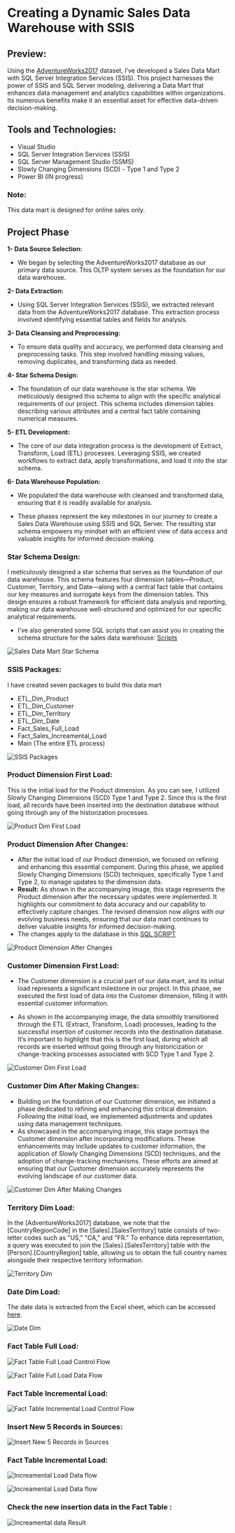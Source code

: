 # Creating a Dynamic Sales Data Warehouse with SSIS

## Preview:
Using the [AdventureWorks2017](https://learn.microsoft.com/en-us/sql/samples/adventureworks-install-configure?view=sql-server-ver16&tabs=ssms) dataset, I’ve developed a Sales Data Mart with SQL Server Integration Services (SSIS). This project harnesses the power of SSIS and SQL Server modeling, delivering a Data Mart that enhances data management and analytics capabilities within organizations. Its numerous benefits make it an essential asset for effective data-driven decision-making.

## Tools and Technologies:
* Visual Studio
* SQL Server Integration Services (SSIS)
* SQL Server Management Studio (SSMS)
* Slowly Changing Dimensions (SCD) - Type 1 and Type 2
* Power BI (IN progress)

  
### Note:
This data mart is designed for online sales only.

## Project Phase

**1- Data Source Selection:**

* We began by selecting the AdventureWorks2017 database as our primary data source. This OLTP system serves as the foundation for our data warehouse.

**2- Data Extraction:** 

* Using SQL Server Integration Services (SSIS), we extracted relevant data from the AdventureWorks2017 database. This extraction process involved identifying essential tables and fields for analysis.

**3- Data Cleansing and Preprocessing:**

* To ensure data quality and accuracy, we performed data cleansing and preprocessing tasks. This step involved handling missing values, removing duplicates, and transforming data as needed.

**4- Star Schema Design:**

* The foundation of our data warehouse is the star schema. We meticulously designed this schema to align with the specific analytical requirements of our project. This schema includes dimension tables describing various attributes and a central fact table containing numerical measures.

**5- ETL Development:**

* The core of our data integration process is the development of Extract, Transform, Load (ETL) processes. Leveraging SSIS, we created workflows to extract data, apply transformations, and load it into the star schema.

**6- Data Warehouse Population:**

* We populated the data warehouse with cleansed and transformed data, ensuring that it is readily available for analysis.

- These phases represent the key milestones in our journey to create a Sales Data Warehouse using SSIS and SQL Server. The resulting star schema empowers my mindset with an efficient view of data access and valuable insights for informed decision-making.


### Star Schema Design:
I meticulously designed a star schema that serves as the foundation of our data warehouse. This schema features four dimension tables—Product, Customer, Territory, and Date—along with a central fact table that contains our key measures and surrogate keys from the dimension tables. This design ensures a robust framework for efficient data analysis and reporting, making our data warehouse well-structured and optimized for our specific analytical requirements.

* I’ve also generated some SQL scripts that can assist you in creating the schema structure for the sales data warehouse: [Scripts](https://github.com/BadrOuzlite/Building-Sales-data-warehouse-using-ssis/tree/main/Table%20Creation) 

![Sales Data Mart Star Schema](https://github.com/BadrOuzlite/Building-Sales-data-warehouse-using-ssis/blob/main/Images/sales_data_warehouse_schama.png)


### SSIS Packages:
I have created seven packages to build this data mart 
* ETL_Dim_Product
* ETL_Dim_Customer
* ETL_Dim_Territory
* ETL_Dim_Date
* Fact_Sales_Full_Load
* Fact_Sales_Increamental_Load
* Main (The entire ETL process)
  
![SSIS Packages](https://github.com/BadrOuzlite/Building-Sales-data-warehouse-using-ssis/blob/main/Images/SSISPackages.png)

### Product Dimension First Load:
This is the initial load for the Product dimension. As you can see, I utilized Slowly Changing Dimensions (SCD) Type 1 and Type 2. Since this is the first load, all records have been inserted into the destination database without going through any of the historization processes.

![Product Dim First Load](https://github.com/BadrOuzlite/Building-Sales-data-warehouse-using-ssis/blob/main/Images/Product_dim_firs_load.png)

### Product Dimension After Changes:

* After the initial load of our Product dimension, we focused on refining and enhancing this essential component. During this phase, we applied Slowly Changing Dimensions (SCD) techniques, specifically Type 1 and Type 2, to manage updates to the dimension data.
* **Result:** As shown in the accompanying image, this stage represents the Product dimension after the necessary updates were implemented. It highlights our commitment to data accuracy and our capability to effectively capture changes. The revised dimension now aligns with our evolving business needs, ensuring that our data mart continues to deliver valuable insights for informed decision-making.
* The changes apply to the database in this [SQL SCRIPT](https://github.com/BadrOuzlite/Building-Sales-data-warehouse-using-ssis/blob/main/Table%20Creation/Operation_check_on_dim_product.sql)


![Product Dimension After Changes](https://github.com/BadrOuzlite/Building-Sales-data-warehouse-using-ssis/blob/main/Images/Product_dim_second_load.png)

### Customer Dimension First Load:

* The Customer dimension is a crucial part of our data mart, and its initial load represents a significant milestone in our project. In this phase, we executed the first load of data into the Customer dimension, filling it with essential customer information.

* As shown in the accompanying image, the data smoothly transitioned through the ETL (Extract, Transform, Load) processes, leading to the successful insertion of customer records into the destination database. It’s important to highlight that this is the first load, during which all records are inserted without going through any historicization or change-tracking processes associated with SCD Type 1 and Type 2.

  
![Customer Dim First Load](https://github.com/BadrOuzlite/Building-Sales-data-warehouse-using-ssis/blob/main/Images/Customer_dim_First_load.png)

### Customer Dim After Making Changes:

* Building on the foundation of our Customer dimension, we initiated a phase dedicated to refining and enhancing this critical dimension. Following the initial load, we implemented adjustments and updates using data management techniques.
* As showcased in the accompanying image, this stage portrays the Customer dimension after incorporating modifications. These enhancements may include updates to customer information, the application of Slowly Changing Dimensions (SCD) techniques, and the adoption of change-tracking mechanisms. These efforts are aimed at ensuring that our Customer dimension accurately represents the evolving landscape of our customer data.

![Customer Dim After Making Changes](https://github.com/BadrOuzlite/Building-Sales-data-warehouse-using-ssis/blob/main/Images/Customer_dim_last_load.png)

### Territory Dim Load:

In the [AdventureWorks2017] database, we note that the [CountryRegionCode] in the [Sales].[SalesTerritory] table consists of two-letter codes such as "US," "CA," and "FR." To enhance data representation, a query was executed to join the [Sales].[SalesTerritory] table with the [Person].[CountryRegion] table, allowing us to obtain the full country names alongside their respective territory information.

![Territory Dim](https://github.com/BadrOuzlite/Building-Sales-data-warehouse-using-ssis/blob/main/Images/Terretory_dim.png)


### Date Dim Load:

The date data is extracted from the Excel sheet, which can be accessed [here](https://github.com/BadrOuzlite/Building-Sales-data-warehouse-using-ssis/blob/main/Table%20Creation/dim_date_01_populate_table.xls).

![Date Dim](https://github.com/BadrOuzlite/Building-Sales-data-warehouse-using-ssis/blob/main/Images/date%20_dim.png)

### Fact Table Full Load:

![Fact Table Full Load Control Flow](https://github.com/BadrOuzlite/Building-Sales-data-warehouse-using-ssis/blob/main/Images/Full%20Load%20Control%20Flow.png)

![Fact Table Full Load Data Flow](https://github.com/BadrOuzlite/Building-Sales-data-warehouse-using-ssis/blob/main/Images/Fact%20Full%20Load.png)

### Fact Table Incremental Load:


![Fact Table Incremental Load Control Flow](https://github.com/3amory99/Building-Sales-Data-Mart-Using-ETL-SSIS/blob/master/Output%20Images/Fact%20Table%20Increamental%20Load%20Control%20flow.PNG)

### Insert New 5 Records in Sources:

![Insert New 5 Records in Sources](https://github.com/3amory99/Building-Sales-Data-Mart-Using-ETL-SSIS/blob/master/Output%20Images/Insert%20New%205%20Records%20in%20Sources.PNG)

### Fact Table Incremental Load:

![Increamental Load Data flow](https://github.com/BadrOuzlite/Building-Sales-data-warehouse-using-ssis/blob/main/Images/incre%20control%20flow.png)

![Increamental Load Data flow](https://github.com/3amory99/Building-Sales-Data-Mart-Using-ETL-SSIS/blob/master/Output%20Images/Increamental%20Load%20Data%20flow.PNG)

### Check the new insertion data in the Fact Table :

![Increamental data Result](https://github.com/3amory99/Building-Sales-Data-Mart-Using-ETL-SSIS/blob/master/Output%20Images/Increamental%20Result.PNG)

